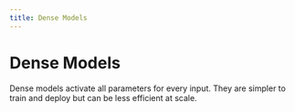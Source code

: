 ```yaml
---
title: Dense Models
---
```


# Dense Models

Dense models activate all parameters for every input. They are simpler to train and deploy but can be less efficient at scale.